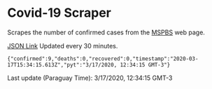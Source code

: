 # Covid-19 Scraper

Scrapes the number of confirmed cases from the [MSPBS](https://www.mspbs.gov.py/covid-19.php) web page.

[JSON Link](https://jmayalag.github.io/covid19-scrape/cases.json)
Updated every 30 minutes.
```
{"confirmed":9,"deaths":0,"recovered":0,"timestamp":"2020-03-17T15:34:15.613Z","pyt":"3/17/2020, 12:34:15 GMT-3"}
```
Last update (Paraguay Time): 3/17/2020, 12:34:15 GMT-3